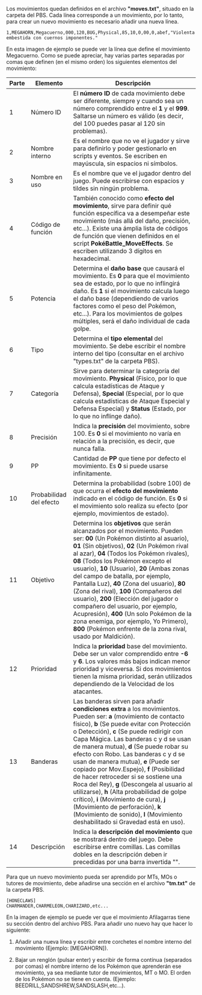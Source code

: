 Los movimientos quedan definidos en el archivo **"moves.txt"**, situado en la carpeta del PBS. Cada línea corresponde a un movimiento, por lo tanto, para crear un nuevo movimiento es necesario añadir una nueva línea.

```
1,MEGAHORN,Megacuerno,000,120,BUG,Physical,85,10,0,00,0,abef,"Violenta embestida con cuernos imponentes."
```

En esta imagen de ejemplo se puede ver la línea que define el movimiento Megacuerno. Como se puede apreciar, hay varias partes separadas por comas que definen (en el mismo orden) los siguientes elementos del movimiento:

| Parte  | Elemento  | Descripción  |
| ------------ | ------------ | ------------ |
| 1  | Número ID  | El **número ID** de cada movimiento debe ser diferente, siempre y cuando sea un número comprendido entre el **1** y el **999**. Saltarse un número es válido (es decir, del 100 puedes pasar al 120 sin problemas).  |
| 2  | Nombre interno  | Es el nombre que no ve el jugador y sirve para definirlo y poder gestionarlo en scripts y eventos. Se escriben en mayúscula, sin espacios ni símbolos.  |
| 3  | Nombre en uso  | Es el nombre que ve el jugador dentro del juego. Puede escribirse con espacios y tildes sin ningún problema.  |
| 4  | Código de función  | También conocido como **efecto del movimiento**, sirve para definir qué función específica va a desempeñar este movimiento (más allá del daño, precisión, etc...). Existe una ámplia lista de códigos de función que vienen definidos en el script **PokéBattle_MoveEffects**. Se escriben utilizando 3 dígitos en hexadecimal.  |
| 5  | Potencia  | Determina el **daño base** que causará el movimiento. Es **0** para que el movimiento sea de estado, por lo que no inflingirá daño. Es **1** si el movimiento calcula luego el daño base (dependiendo de varios factores como el peso del Pokémon, etc...). Para los movimientos de golpes múltiples, será el daño individual de cada golpe.  |
| 6  | Tipo  | Determina el **tipo elemental** del movimiento. Se debe escribir el nombre interno del tipo (consultar en el archivo "types.txt" de la carpeta PBS).  |
| 7  | Categoría  | Sirve para determinar la categoría del movimiento. **Physical** (Físico, por lo que calcula estadísticas de Ataque y Defensa), **Special** (Especial, por lo que calcula estadísticas de Ataque Especial y Defensa Especial) y **Status** (Estado, por lo que no inflinge daño).  |
| 8  | Precisión  | Indica la **precisión** del movimiento, sobre 100. Es **0** si el movimiento no varía en relación a la precisión, es decir, que nunca falla.  |
| 9  | PP  | Cantidad de **PP** que tiene por defecto el movimiento. Es **0** si puede usarse infinitamente.  |
| 10  | Probabilidad del efecto  | Determina la probabilidad (sobre 100) de que ocurra el **efecto del movimiento** indicado en el código de función. Es **0** si el movimiento solo realiza su efecto (por ejemplo, movimientos de estado).  |
| 11  | Objetivo  | Determina los **objetivos** que serán alcanzados por el movimiento. Pueden ser: **00** (Un Pokémon distinto al asuario), **01** (Sin objetivos), **02** (Un Pokémon rival al azar), **04** (Todos los Pokémon rivales), **08** (Todos los Pokémon excepto el usuario), **10** (Usuario), **20** (Ambas zonas del campo de batalla, por ejemplo, Pantalla Luz), **40** (Zona del usuario), **80** (Zona del rival), **100** (Compañeros del usuario), **200** (Elección del jugador o compañero del usuario, por ejemplo, Acupresión), **400** (Un solo Pokémon de la zona enemiga, por ejemplo, Yo Primero), **800** (Pokémon enfrente de la zona rival, usado por Maldición). |
| 12  | Prioridad  | Indica la **prioridad** base del movimiento. Debe ser un valor comprendido entre **-6** y **6**. Los valores más bajos indican menor prioridad y viceversa. Si dos movimientos tienen la misma prioridad, serán utilizados dependiendo de la Velocidad de los atacantes.  |
| 13  | Banderas  | Las banderas sirven para añadir **condiciones extra** a los movimientos. Pueden ser: **a** (movimiento de contacto físico), **b** (Se puede evitar con Protección o Detección), **c** (Se puede redirigir con Capa Mágica. Las banderas c y d se usan de manera mutua), **d** (Se puede robar su efecto con Robo. Las banderas c y d se usan de manera mutua), **e** (Puede ser copiado por Mov.Espejo), **f** (Posibilidad de hacer retroceder si se sostiene una Roca del Rey), **g** (Descongela al usuario al utilizarse), **h** (Alta probabilidad de golpe crítico), **i** (Movimiento de cura), **j** (Movimiento de perforación), **k** (Movimiento de sonido), **l** (Movimiento deshabilitado si Gravedad está en uso).  |
| 14  | Descripción  | Indica la **descripción del movimiento** que se mostrará dentro del juego. Debe escribirse entre comillas. Las comillas dobles en la descripción deben ir precedidas por una barra invertida "\".  |


Para que un nuevo movimiento pueda ser aprendido por MTs, MOs o tutores de movimiento, debe añadirse una sección en el archivo **"tm.txt"** de la carpeta PBS.

```
[HONECLAWS]
CHARMANDER,CHARMELEON,CHARIZARD,etc...
```

En la imagen de ejemplo se puede ver que el movimiento Afilagarras tiene su sección dentro del archivo PBS. Para añadir uno nuevo hay que hacer lo siguiente:

1. Añadir una nueva línea y escribir entre corchetes el nombre interno del movimiento (Ejemplo: [MEGAHORN]).

2. Bajar un renglón (pulsar enter) y escribir de forma contínua (separados por comas) el nombre interno de los Pokémon que aprenderán ese movimiento, ya sea mediante tutor de movimientos, MT o MO. El orden de los Pokémon no se tiene en cuenta. (Ejemplo: BEEDRILL,SANDSHREW,SANDSLASH,etc...).
